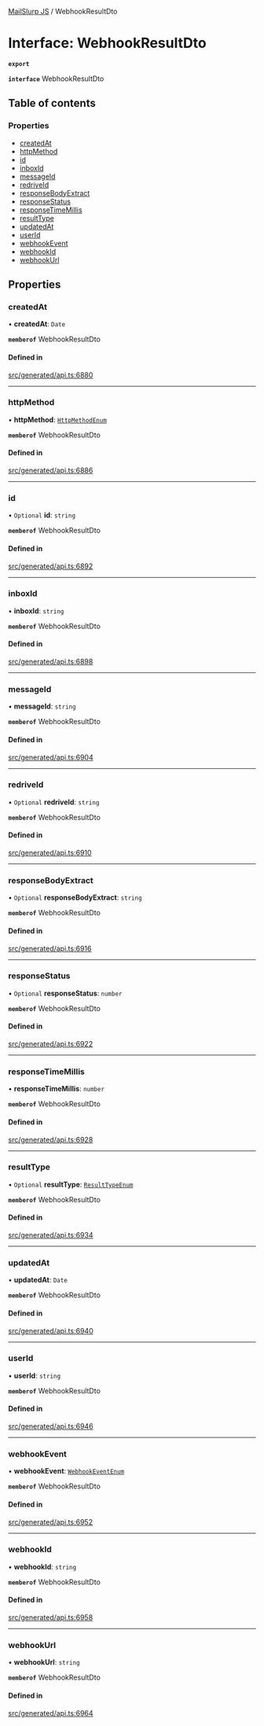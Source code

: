 [MailSlurp JS](../README.md) / WebhookResultDto

# Interface: WebhookResultDto

**`export`**

**`interface`** WebhookResultDto

## Table of contents

### Properties

- [createdAt](WebhookResultDto.md#createdat)
- [httpMethod](WebhookResultDto.md#httpmethod)
- [id](WebhookResultDto.md#id)
- [inboxId](WebhookResultDto.md#inboxid)
- [messageId](WebhookResultDto.md#messageid)
- [redriveId](WebhookResultDto.md#redriveid)
- [responseBodyExtract](WebhookResultDto.md#responsebodyextract)
- [responseStatus](WebhookResultDto.md#responsestatus)
- [responseTimeMillis](WebhookResultDto.md#responsetimemillis)
- [resultType](WebhookResultDto.md#resulttype)
- [updatedAt](WebhookResultDto.md#updatedat)
- [userId](WebhookResultDto.md#userid)
- [webhookEvent](WebhookResultDto.md#webhookevent)
- [webhookId](WebhookResultDto.md#webhookid)
- [webhookUrl](WebhookResultDto.md#webhookurl)

## Properties

### createdAt

• **createdAt**: `Date`

**`memberof`** WebhookResultDto

#### Defined in

[src/generated/api.ts:6880](https://github.com/mailslurp/mailslurp-client/blob/f0f645f/src/generated/api.ts#L6880)

___

### httpMethod

• **httpMethod**: [`HttpMethodEnum`](../enums/WebhookResultDto.HttpMethodEnum.md)

**`memberof`** WebhookResultDto

#### Defined in

[src/generated/api.ts:6886](https://github.com/mailslurp/mailslurp-client/blob/f0f645f/src/generated/api.ts#L6886)

___

### id

• `Optional` **id**: `string`

**`memberof`** WebhookResultDto

#### Defined in

[src/generated/api.ts:6892](https://github.com/mailslurp/mailslurp-client/blob/f0f645f/src/generated/api.ts#L6892)

___

### inboxId

• **inboxId**: `string`

**`memberof`** WebhookResultDto

#### Defined in

[src/generated/api.ts:6898](https://github.com/mailslurp/mailslurp-client/blob/f0f645f/src/generated/api.ts#L6898)

___

### messageId

• **messageId**: `string`

**`memberof`** WebhookResultDto

#### Defined in

[src/generated/api.ts:6904](https://github.com/mailslurp/mailslurp-client/blob/f0f645f/src/generated/api.ts#L6904)

___

### redriveId

• `Optional` **redriveId**: `string`

**`memberof`** WebhookResultDto

#### Defined in

[src/generated/api.ts:6910](https://github.com/mailslurp/mailslurp-client/blob/f0f645f/src/generated/api.ts#L6910)

___

### responseBodyExtract

• `Optional` **responseBodyExtract**: `string`

**`memberof`** WebhookResultDto

#### Defined in

[src/generated/api.ts:6916](https://github.com/mailslurp/mailslurp-client/blob/f0f645f/src/generated/api.ts#L6916)

___

### responseStatus

• `Optional` **responseStatus**: `number`

**`memberof`** WebhookResultDto

#### Defined in

[src/generated/api.ts:6922](https://github.com/mailslurp/mailslurp-client/blob/f0f645f/src/generated/api.ts#L6922)

___

### responseTimeMillis

• **responseTimeMillis**: `number`

**`memberof`** WebhookResultDto

#### Defined in

[src/generated/api.ts:6928](https://github.com/mailslurp/mailslurp-client/blob/f0f645f/src/generated/api.ts#L6928)

___

### resultType

• `Optional` **resultType**: [`ResultTypeEnum`](../enums/WebhookResultDto.ResultTypeEnum.md)

**`memberof`** WebhookResultDto

#### Defined in

[src/generated/api.ts:6934](https://github.com/mailslurp/mailslurp-client/blob/f0f645f/src/generated/api.ts#L6934)

___

### updatedAt

• **updatedAt**: `Date`

**`memberof`** WebhookResultDto

#### Defined in

[src/generated/api.ts:6940](https://github.com/mailslurp/mailslurp-client/blob/f0f645f/src/generated/api.ts#L6940)

___

### userId

• **userId**: `string`

**`memberof`** WebhookResultDto

#### Defined in

[src/generated/api.ts:6946](https://github.com/mailslurp/mailslurp-client/blob/f0f645f/src/generated/api.ts#L6946)

___

### webhookEvent

• **webhookEvent**: [`WebhookEventEnum`](../enums/WebhookResultDto.WebhookEventEnum.md)

**`memberof`** WebhookResultDto

#### Defined in

[src/generated/api.ts:6952](https://github.com/mailslurp/mailslurp-client/blob/f0f645f/src/generated/api.ts#L6952)

___

### webhookId

• **webhookId**: `string`

**`memberof`** WebhookResultDto

#### Defined in

[src/generated/api.ts:6958](https://github.com/mailslurp/mailslurp-client/blob/f0f645f/src/generated/api.ts#L6958)

___

### webhookUrl

• **webhookUrl**: `string`

**`memberof`** WebhookResultDto

#### Defined in

[src/generated/api.ts:6964](https://github.com/mailslurp/mailslurp-client/blob/f0f645f/src/generated/api.ts#L6964)
